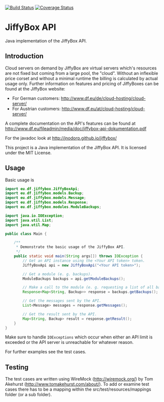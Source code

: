 [![Build Status](https://travis-ci.org/jnodorp/jiffybox.svg?branch=master)](https://travis-ci.org/jnodorp/jiffybox)
[![Coverage Status](https://coveralls.io/repos/jnodorp/jiffybox/badge.svg?branch=master&service=github)](https://coveralls.io/github/jnodorp/jiffybox?branch=master)

# JiffyBox API
Java implementation of the JiffyBox API.

## Introduction
Cloud servers on demand by JiffyBox are virtual servers which's resources are not fixed but coming from a large pool, the "cloud". Without an inflexible price corset and without a minimal runtime the billing is calculated by actual usage only. Further information on features and pricing of JiffyBoxes can be found at the JiffyBox website:

- For German customers: http://www.df.eu/de/cloud-hosting/cloud-server/
- For Austrian customers: http://www.df.eu/at/cloud-hosting/cloud-server/

A complete documentation on the API's features can be found at http://www.df.eu/fileadmin/media/doc/jiffybox-api-dokumentation.pdf

For the javadoc look at http://jnodorp.github.io/jiffybox/

This project is a Java implementation of the JiffyBox API. It is licensed under the MIT License.

## Usage
Basic usage is
```java
import eu.df.jiffybox.JiffyBoxApi;
import eu.df.jiffybox.models.Backup;
import eu.df.jiffybox.models.Message;
import eu.df.jiffybox.models.Response;
import eu.df.jiffybox.modules.ModuleBackups;

import java.io.IOException;
import java.util.List;
import java.util.Map;

public class Main {

    /**
     * Demonstrate the basic usage of the JiffyBox API.
     */
    public static void main(String args[]) throws IOException {
        // Get an API instance using the <Your API token> token.
        JiffyBoxApi api = new JiffyBoxApi("<Your API token>");

        // Get a module (e. g. backups).
        ModuleBackups backups = api.getModuleBackups();

        // Make a call to the module (e. g. requesting a list of all backups).
        Response<Map<String, Backup>> response = backups.getBackups();

        // Get the messages sent by the API.
        List<Message> messages = response.getMessages();

        // Get the result sent by the API.
        Map<String, Backup> result = response.getResult();
    }
}
```

Make sure to handle `IOExceptions` which occur when either an API limit is exceeded or the API server is unreachable for whatever reason.

For further examples see the test cases.

## Testing
The test cases are written using WireMock (http://wiremock.org/) by Tom Akehurst (http://www.tomakehurst.com/about/). To add or examine test cases there has to be a mapping within the src/test/resources/mappings folder (or a sub folder).
